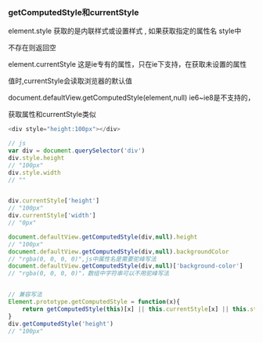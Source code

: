 ### getComputedStyle和currentStyle

element.style 获取的是内联样式或设置样式 , 如果获取指定的属性名  style中

不存在则返回空

element.currentStyle 这是ie专有的属性，只在ie下支持，在获取未设置的属性

值时,currentStyle会读取浏览器的默认值

document.defaultView.getComputedStyle(element,null) ie6~ie8是不支持的，

获取属性和currentStyle类似

```js
<div style="height:100px"></div>

// js
var div = document.querySelector('div')
div.style.height
// "100px"
div.style.width
// ""


div.currentStyle['height']
// "100px"
div.currentStyle['width']
// "0px"

document.defaultView.getComputedStyle(div,null).height
// "100px"
document.defaultView.getComputedStyle(div,null).backgroundColor
// "rgba(0, 0, 0, 0)",js中属性名是需要驼峰写法
document.defaultView.getComputedStyle(div,null)['background-color']
// "rgba(0, 0, 0, 0)"，数组中字符串可以不用驼峰写法


// 兼容写法
Element.prototype.getComputedStyle = function(x){
    return getComputedStyle(this)[x] || this.currentStyle[x] || this.style[x]
}
div.getComputedStyle('height')
// "100px"
```